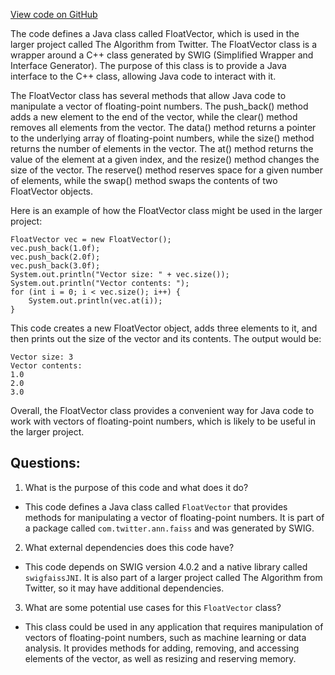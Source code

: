 [View code on GitHub](https://github.com/misbahsy/the-algorithm/ann/src/main/java/com/twitter/ann/faiss/swig/FloatVector.java)

The code defines a Java class called FloatVector, which is used in the larger project called The Algorithm from Twitter. The FloatVector class is a wrapper around a C++ class generated by SWIG (Simplified Wrapper and Interface Generator). The purpose of this class is to provide a Java interface to the C++ class, allowing Java code to interact with it.

The FloatVector class has several methods that allow Java code to manipulate a vector of floating-point numbers. The push_back() method adds a new element to the end of the vector, while the clear() method removes all elements from the vector. The data() method returns a pointer to the underlying array of floating-point numbers, while the size() method returns the number of elements in the vector. The at() method returns the value of the element at a given index, and the resize() method changes the size of the vector. The reserve() method reserves space for a given number of elements, while the swap() method swaps the contents of two FloatVector objects.

Here is an example of how the FloatVector class might be used in the larger project:

```
FloatVector vec = new FloatVector();
vec.push_back(1.0f);
vec.push_back(2.0f);
vec.push_back(3.0f);
System.out.println("Vector size: " + vec.size());
System.out.println("Vector contents: ");
for (int i = 0; i < vec.size(); i++) {
    System.out.println(vec.at(i));
}
```

This code creates a new FloatVector object, adds three elements to it, and then prints out the size of the vector and its contents. The output would be:

```
Vector size: 3
Vector contents:
1.0
2.0
3.0
```

Overall, the FloatVector class provides a convenient way for Java code to work with vectors of floating-point numbers, which is likely to be useful in the larger project.
## Questions: 
 1. What is the purpose of this code and what does it do?
- This code defines a Java class called `FloatVector` that provides methods for manipulating a vector of floating-point numbers. It is part of a package called `com.twitter.ann.faiss` and was generated by SWIG.

2. What external dependencies does this code have?
- This code depends on SWIG version 4.0.2 and a native library called `swigfaissJNI`. It is also part of a larger project called The Algorithm from Twitter, so it may have additional dependencies.

3. What are some potential use cases for this `FloatVector` class?
- This class could be used in any application that requires manipulation of vectors of floating-point numbers, such as machine learning or data analysis. It provides methods for adding, removing, and accessing elements of the vector, as well as resizing and reserving memory.